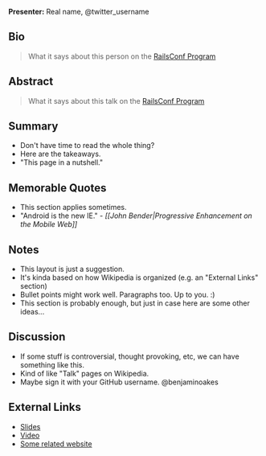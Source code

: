 **Presenter:** Real name, @twitter\_username

## Bio

> What it says about this person on the [RailsConf Program](http://railsconf2012.com/sessions)

## Abstract

> What it says about this talk on the [RailsConf Program](http://railsconf2012.com/sessions)

## Summary

* Don't have time to read the whole thing?
* Here are the takeaways.
* "This page in a nutshell."

## Memorable Quotes

* This section applies sometimes.
* "Android is the new IE." - _[[John Bender|Progressive Enhancement on the Mobile Web]]_

## Notes

* This layout is just a suggestion.
* It's kinda based on how Wikipedia is organized (e.g. an "External Links" section)
* Bullet points might work well.  Paragraphs too.  Up to you.  :)
* This section is probably enough, but just in case here are some other ideas...

## Discussion

* If some stuff is controversial, thought provoking, etc, we can have something like this.
* Kind of like "Talk" pages on Wikipedia.
* Maybe sign it with your GitHub username.  @benjaminoakes 

## External Links

* [Slides](http://www.example.com/)
* [Video](http://www.example.com/)
* [Some related website](http://www.example.com/)
